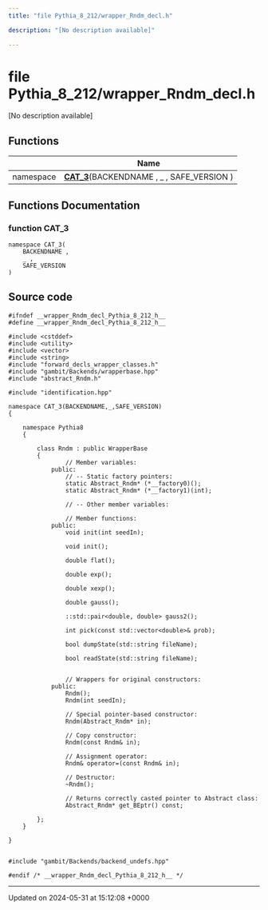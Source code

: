 ```yaml
---
title: "file Pythia_8_212/wrapper_Rndm_decl.h"

description: "[No description available]"

---
```


# file Pythia_8_212/wrapper_Rndm_decl.h

[No description available]

## Functions

|                | Name           |
| -------------- | -------------- |
| namespace | **[CAT_3](/documentation/code/files/wrapper__rndm__decl_8h/#function-cat-3)**(BACKENDNAME , _ , SAFE_VERSION ) |


## Functions Documentation

### function CAT_3

```
namespace CAT_3(
    BACKENDNAME ,
    _ ,
    SAFE_VERSION 
)
```




## Source code

```
#ifndef __wrapper_Rndm_decl_Pythia_8_212_h__
#define __wrapper_Rndm_decl_Pythia_8_212_h__

#include <cstddef>
#include <utility>
#include <vector>
#include <string>
#include "forward_decls_wrapper_classes.h"
#include "gambit/Backends/wrapperbase.hpp"
#include "abstract_Rndm.h"

#include "identification.hpp"

namespace CAT_3(BACKENDNAME,_,SAFE_VERSION)
{
    
    namespace Pythia8
    {
        
        class Rndm : public WrapperBase
        {
                // Member variables: 
            public:
                // -- Static factory pointers: 
                static Abstract_Rndm* (*__factory0)();
                static Abstract_Rndm* (*__factory1)(int);
        
                // -- Other member variables: 
        
                // Member functions: 
            public:
                void init(int seedIn);
        
                void init();
        
                double flat();
        
                double exp();
        
                double xexp();
        
                double gauss();
        
                ::std::pair<double, double> gauss2();
        
                int pick(const std::vector<double>& prob);
        
                bool dumpState(std::string fileName);
        
                bool readState(std::string fileName);
        
        
                // Wrappers for original constructors: 
            public:
                Rndm();
                Rndm(int seedIn);
        
                // Special pointer-based constructor: 
                Rndm(Abstract_Rndm* in);
        
                // Copy constructor: 
                Rndm(const Rndm& in);
        
                // Assignment operator: 
                Rndm& operator=(const Rndm& in);
        
                // Destructor: 
                ~Rndm();
        
                // Returns correctly casted pointer to Abstract class: 
                Abstract_Rndm* get_BEptr() const;
        
        };
    }
    
}


#include "gambit/Backends/backend_undefs.hpp"

#endif /* __wrapper_Rndm_decl_Pythia_8_212_h__ */
```


-------------------------------

Updated on 2024-05-31 at 15:12:08 +0000
